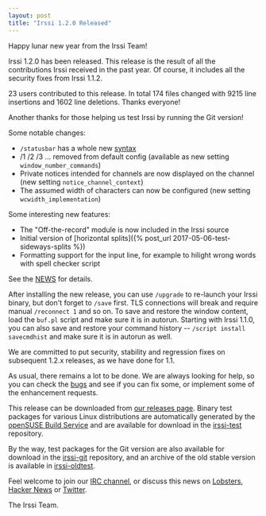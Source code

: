 ```yaml
---
layout: post
title: "Irssi 1.2.0 Released"
---
```


Happy lunar new year from the Irssi Team!

Irssi 1.2.0 has been released.  This release is the result of all the
contributions Irssi received in the past year.  Of course, it includes
all the security fixes from Irssi 1.1.2.

23 users contributed to this release.  In total 174 files changed with
9215 line insertions and 1602 line deletions.  Thanks everyone!

Another thanks for those helping us test Irssi by running the Git
version!

Some notable changes:

 - `/statusbar` has a whole new [syntax](/documentation/help/statusbar/)
 - /1 /2 /3 ... removed from default config (available as new setting `window_number_commands`)
 - Private notices intended for channels are now displayed on the channel (new setting `notice_channel_context`)
 - The assumed width of characters can now be configured (new setting `wcwidth_implementation`)

Some interesting new features:

 - The "Off-the-record" module is now included in the Irssi source
 - Initial version of [horizontal splits]({% post_url 2017-05-06-test-sideways-splits %})
 - Formatting support for the input line, for example to hilight wrong words with spell checker script

See the [NEWS](/NEWS/#v1-2-0) for details.

After installing the new release, you can use `/upgrade` to re-launch
your Irssi binary, but don't forget to `/save` first. TLS connections
will break and require manual `/reconnect 1` and so on. To save and
restore the window content, load the `buf.pl` script and make sure it
is in autorun. Starting with Irssi 1.1.0, you can also save and
restore your command history -- `/script install savecmdhist` and make
sure it is in autorun as well.

We are committed to put security, stability and regression fixes on
subsequent 1.2.x releases, as we have done for 1.1.

As usual, there remains a lot to be done. We are always looking for
help, so you can check the [bugs](//github.com/irssi/irssi/labels/bug)
and see if you can fix some, or implement some of the enhancement
requests.

This release can be downloaded from [our releases
page](/NEWS/#v1-2-0). Binary test packages
for various Linux distributions are automatically generated by the
[openSUSE Build Service](https://build.opensuse.org/) and are
available for download in the
[irssi-test](https://software.opensuse.org/download.html?project=home:ailin_nemui:irssi-test;package=irssi)
repository.

By the way, test packages for the Git version are also available for
download in the
[irssi-git](https://software.opensuse.org/download.html?project=home:ailin_nemui:irssi-git;package=irssi-git)
repository, and an archive of the old stable version is available in
[irssi-oldtest](https://software.opensuse.org/download.html?project=home:ailin_nemui:irssi-oldtest;package=irssi).

Feel welcome to join our [IRC channel](/support/irc), or discuss this
news on [Lobsters](https://lobste.rs/s/bq2flt/irssi_1_2_0_released),
[Hacker News](https://news.ycombinator.com/item?id=19139803) or
[Twitter](https://twitter.com/IrssiProject/status/1095082848791482368).

The Irssi Team.

